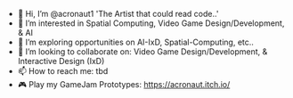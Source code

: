 - 👋 Hi, I’m @acronaut1  'The Artist that could read code..'
- 👀 I’m interested in Spatial Computing, Video Game Design/Development, & AI
- 🌱 I’m exploring opportunities on AI-IxD, Spatial-Computing, etc..
- 💞️ I’m looking to collaborate on: Video Game Design/Development, & Interactive Design (IxD)
- 📫 How to reach me: tbd
- 🎮 Play my GameJam Prototypes: https://acronaut.itch.io/
<!---
acronaut1/acronaut1 is a ✨ special ✨ repository because its `README.md` (this file) appears on your GitHub profile.
You can click the Preview link to take a look at your changes.
--->
